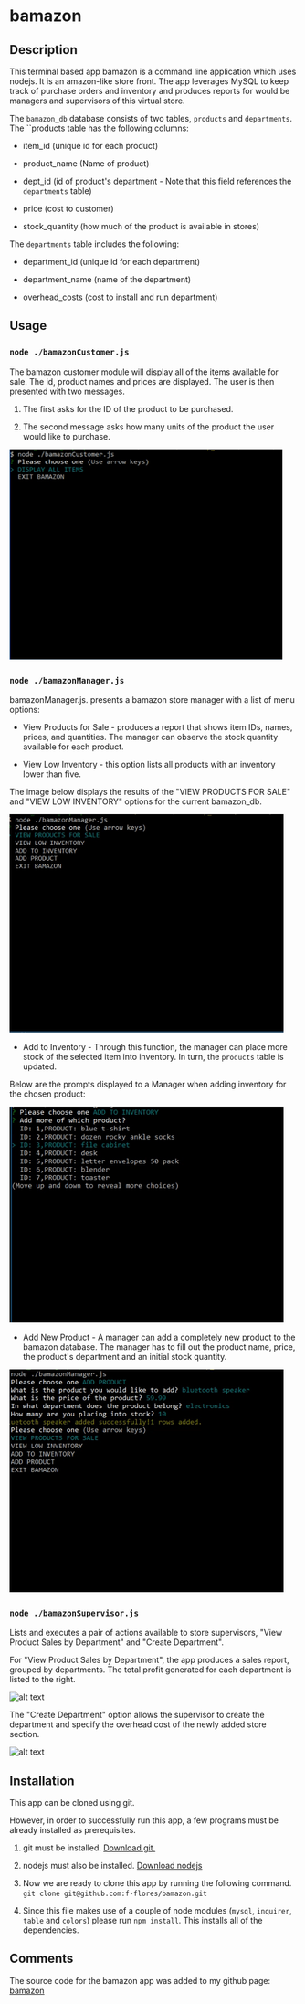 # bamazon

## Description

This terminal based app
bamazon is a command line application which uses nodejs. It is an amazon-like store front. The app leverages MySQL to keep track of purchase orders and inventory and produces reports for would be managers and supervisors of this virtual store.

The `bamazon_db` database consists of two tables, `products` and  `departments`. The ``products table has the following columns:

* item_id (unique id for each product)

* product_name (Name of product)

* dept_id (id of product's department - Note that this field references the `departments` table)

* price (cost to customer)

* stock_quantity (how much of the product is available in stores)

The `departments` table includes the following:

* department_id (unique id for each department)

* department_name (name of the department)

* overhead_costs (cost to install and run department)

## Usage

### `node ./bamazonCustomer.js`

The bamazon customer module will display all of the items available for sale. The id, product names and prices are displayed. The user is then presented with two messages.

1. The first asks for the ID of the product to be purchased.

2. The second message asks how many units of the product the user would like to purchase.

![alt text](./assets/images/bamazonCustomer.gif "bamazonCustomer Module Flow")

### `node ./bamazonManager.js`

bamazonManager.js. presents a bamazon store manager with a list of menu options:

* View Products for Sale - produces a report that shows item IDs, names, prices, and quantities. The manager can observe the stock quantity available for each product.

* View Low Inventory - this option lists all products with an inventory lower than five.

The image below displays the results of the "VIEW PRODUCTS FOR SALE" and "VIEW LOW INVENTORY" options for the current bamazon_db.

![alt text](./assets/images/bamazonManager01.gif "bamazonManager view products and low inventory")

* Add to Inventory - Through this function, the manager can place more stock of the selected item into inventory. In turn, the `products` table is updated.

Below are the prompts displayed to a Manager when adding inventory for the chosen product:

![alt text](./assets/images/bamazonManagerAddInventory.gif "bamazonManager Add Inventory")

* Add New Product - A manager can add a completely new product to the bamazon database. The manager has to fill out the product name, price, the product's department and an initial stock quantity.

![alt text](./assets/images/bamazonManagerAddProduct.gif "bamazonManager Add Product")

### `node ./bamazonSupervisor.js`

Lists and executes a pair of actions available to store supervisors, "View Product Sales by Department" and "Create Department".

For "View Product Sales by Department", the app produces a sales report, grouped by departments. The total profit generated for each department is listed to the right.

![alt text](./assets/images/bamazonSupViewSales.gif "bamazonSupervisor View Sales")

The "Create Department" option allows the supervisor to create the department and specify the overhead cost of the newly added store section.

![alt text](./assets/images/bamazonSupCreateDept.gif "bamazonSupervisor Create Department")


## Installation

This app can be cloned using git.

However, in order to successfully run this app, a few programs must be already installed as prerequisites.

1. git must be installed.
  [Download git.](https://git-scm.com/downloads)

2. nodejs must also be installed.
  [Download nodejs](https://nodejs.org/en/download/)

3. Now we are ready to clone this app by running the following command. `git clone git@github.com:f-flores/bamazon.git`

4. Since this file makes use of a couple of node modules (`mysql`, `inquirer`, `table` and `colors`) please run `npm install`.  This installs all of the dependencies.

## Comments

The source code for the bamazon app was added to my github page:
[bamazon](https://github.com/f-flores/bamazon)